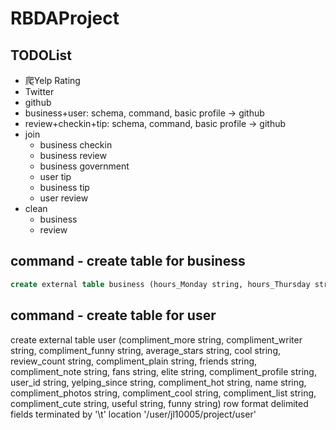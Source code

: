 # RBDAProject

## TODOList
* 爬Yelp Rating
* Twitter
* github
* business+user: schema, command, basic profile -> github
* review+checkin+tip: schema, command, basic profile -> github
* join
    * business checkin
    * business review
    * business government
    * user tip
    * business tip
    * user review
* clean
    * business
    * review


## command - create table for business

```sql
create external table business (hours_Monday string, hours_Thursday string, hours_Friday string, hours_Wednesday string, hours_Tuesday string, hours_Saturday string, address string, city string, is_open string, latitude double, review_count int, stars double, name string, attributes_BikeParking string, attributes_BusinessAcceptsCreditCards string, attributes_RestaurantsDelivery string, attributes_BusinessParking_garage string, attributes_BusinessParking_street string, attributes_BusinessParking_validated string, attributes_BusinessParking_lot string, attributes_BusinessParking_valet string, attributes_NoiseLevel string, attributes_RestaurantsGoodForGroups string, attributes_RestaurantsPriceRange2 string, attributes_RestaurantsReservations string, attributes_RestaurantsTakeOut string, attributes_GoodForKids string, attributes_RestaurantsAttire string, attributes_HasTV string, attributes_OutdoorSeating string, neighborhood string, state string, categories string, postal_code string, business_id string, longitude double, hours_Sunday string, attributes_RestaurantsTableService string, attributes_Alcohol string, attributes_WheelchairAccessible string, attributes_Caters string, attributes_DriveThru string, attributes_DogsAllowed string, attributes_WiFi string, attributes_GoodForMeal_dessert string, attributes_GoodForMeal_latenight string, attributes_GoodForMeal_lunch string, attributes_GoodForMeal_dinner string, attributes_GoodForMeal_breakfast string, attributes_GoodForMeal_brunch string, attributes_Ambience_romantic string, attributes_Ambience_intimate string, attributes_Ambience_classy string, attributes_Ambience_hipster string, attributes_Ambience_touristy string, attributes_Ambience_trendy string, attributes_Ambience_upscale string, attributes_Ambience_casual string, hours string, attributes string, attributes_Ambience_divey string, attributes_BestNights_monday string, attributes_BestNights_tuesday string, attributes_BestNights_friday string, attributes_BestNights_wednesday string, attributes_BestNights_thursday string, attributes_BestNights_sunday string, attributes_BestNights_saturday string, attributes_GoodForDancing string, attributes_CoatCheck string, attributes_HappyHour string, attributes_BYOB string, attributes_Music_dj string, attributes_Music_background_music string, attributes_Music_no_music string, attributes_Music_karaoke string, attributes_Music_live string, attributes_Music_video string, attributes_Music_jukebox string, attributes_BYOBCorkage string, attributes_Corkage string, attributes_Smoking string, attributes_ByAppointmentOnly string, attributes_HairSpecializesIn_coloring string, attributes_HairSpecializesIn_africanamerican string, attributes_HairSpecializesIn_curly string, attributes_HairSpecializesIn_perms string, attributes_HairSpecializesIn_kids string, attributes_HairSpecializesIn_extensions string, attributes_HairSpecializesIn_asian string, attributes_HairSpecializesIn_straightperms string, attributes_AcceptsInsurance string, attributes_BusinessAcceptsBitcoin string, attributes_AgesAllowed string, attributes_RestaurantsCounterService string, attributes_Open24Hours string, attributes_DietaryRestrictions_dairy_free string, attributes_DietaryRestrictions_gluten_free string, attributes_DietaryRestrictions_vegan string, attributes_DietaryRestrictions_kosher string, attributes_DietaryRestrictions_halal string, attributes_DietaryRestrictions_soy_free string, attributes_DietaryRestrictions_vegetarian string) row format delimited fields terminated by '\t' location '/user/jl10005/project/business'
```


## command - create table for user

create external table user (compliment_more string, compliment_writer string, compliment_funny string, average_stars string, cool string, review_count string, compliment_plain string, friends string, compliment_note string, fans string, elite string, compliment_profile string, user_id string, yelping_since string, compliment_hot string, name string, compliment_photos string, compliment_cool string, compliment_list string, compliment_cute string, useful string, funny string) row format delimited fields terminated by '\t' location '/user/jl10005/project/user'
